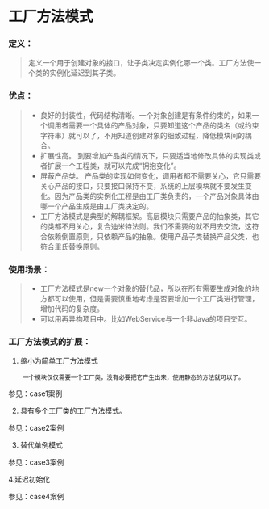 # 工厂方法模式
### **定义：**
> 定义一个用于创建对象的接口，让子类决定实例化哪一个类。工厂方法使一个类的实例化延迟到其子类。

### **优点：**
> *  良好的封装性，代码结构清晰。一个对象创建是有条件约束的，如果一个调用者需要一个具体的产品对象，只要知道这个产品的类名（或约束字符串）就可以了，不用知道创建对象的细致过程，降低模块间的耦合。
> * 扩展性高。 到要增加产品类的情况下，只要适当地修改具体的实现类或者扩展一个工程类，就可以完成“拥抱变化”。
> * 屏蔽产品类。 产品类的实现如何变化，调用者都不需要关心，它只需要关心产品的接口，只要接口保持不变，系统的上层模块就不要发生变化。因为产品类的实例化工程是由工厂类负责的，一个产品对象具体由哪一个产品生成是由工厂类决定的。
> * 工厂方法模式是典型的解耦框架。高层模块只需要产品的抽象类，其它的类都不用关心，复合迪米特法则。我们不需要的就不用去交流，这符合依赖倒置原则，只依赖产品的抽象。使用产品子类替换产品父类，也符合里氏替换原则。

### **使用场景：**
> * 工厂方法模式是new一个对象的替代品，所以在所有需要生成对象的地方都可以使用，但是需要慎重地考虑是否要增加一个工厂类进行管理，增加代码的复杂度。
> * 可以用再异构项目中。比如WebService与一个非Java的项目交互。

### **工厂方法模式的扩展：**
1. 缩小为简单工厂方法模式

```
    一个模块仅仅需要一个工厂类，没有必要把它产生出来，使用静态的方法就可以了。
```
参见：case1案例

2. 具有多个工厂类的工厂方法模式。

参见：case2案例

3. 替代单例模式

参见：case3案例

4.延迟初始化

参见：case4案例